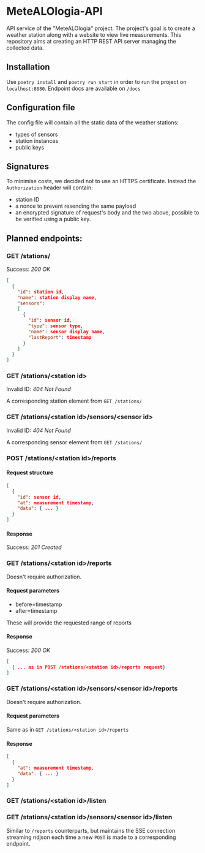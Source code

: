 # MeteALOlogia-API
API service of the "MeteALOlogia" project. The project's goal is to create a weather station along with a website to view live measurements. This repository aims at creating an HTTP REST API server managing the collected data.

## Installation
Use `poetry install` and `poetry run start` in order to run the project on `localhost:8080`. Endpoint docs are available on `/docs`

## Configuration file
The config file will contain all the static data of the weather stations:
- types of sensors
- station instances
- public keys

## Signatures
To minimise costs, we decided not to use an HTTPS certificate. Instead the `Authorization` header will contain:
 - station ID
 - a nonce to prevent resending the same payload
 - an encrypted signature of request's body and the two above, possible to be verified using a public key.

## Planned endpoints:

### GET /stations/
Success: *200 OK*
```json
[
  {
    "id": station id,
    "name": station display name,
    "sensors":
    [
      {
        "id": sensor id,
        "type": sensor type,
        "name": sensor display name,
        "lastReport": timestamp
      }
    ]
  }
]
```

### GET /stations/\<station id>
Invalid ID: *404 Not Found*

A corresponding station element from `GET /stations/`

### GET /stations/\<station id>/sensors/\<sensor id>
Invalid ID: *404 Not Found*

A corresponding sensor element from `GET /stations/`

### POST /stations/\<station id>/reports

#### Request structure
```json
[
  {
    "id": sensor id,
    "at": measurement timestamp,
    "data": { ... }
  }
]
```

#### Response
Success: *201 Created*

### GET /stations/\<station id>/reports
Doesn't require authorization.

#### Request parameters
- before=timestamp
- after=timestamp

These will provide the requested range of reports

#### Response
Success: *200 OK*
```json
[
  { ... as in POST /stations/<station id>/reports request}
]
```

### GET /stations/\<station id>/sensors/\<sensor id>/reports
Doesn't require authorization.

#### Request parameters
Same as in `GET /stations/<station id>/reports`

#### Response
```json
[
  {
    "at": measurement timestamp,
    "data": { ... }
  }
]
```


### GET /stations/\<station id>/listen
### GET /stations/\<station id>/sensors/\<sensor id>/listen
Similar to `/reports` counterparts, but maintains the SSE connection streaming ndjson each time a new `POST` is made to a corresponding endpoint.